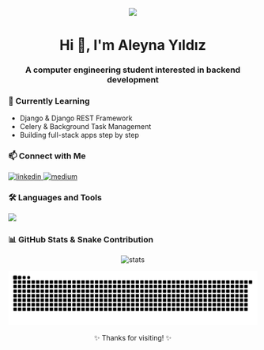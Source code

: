 <p align="center">
  <img src="https://cdnb.artstation.com/p/assets/images/images/036/125/405/original/igor-freitas-mesa.gif?1616779562" width="500"/>
</p>

<h1 align="center">Hi 👋, I'm Aleyna Yıldız</h1>
<h3 align="center">A computer engineering student interested in backend development</h3>


### 🌱 Currently Learning

- Django & Django REST Framework  
- Celery & Background Task Management  
- Building full-stack apps step by step  



### 📫 Connect with Me

<p align="left">
  <a href="https://linkedin.com/in/aleynayildiz1" target="_blank">
    <img src="https://cdn.jsdelivr.net/gh/devicons/devicon/icons/linkedin/linkedin-original.svg" alt="linkedin" width="30" height="30" />
  </a>
  <a href="https://medium.com/@aleynayildizz" target="_blank">
    <img src="https://cdn.jsdelivr.net/gh/simple-icons/simple-icons/icons/medium.svg" alt="medium" width="30" height="30" />
  </a>
</p>




### 🛠️ Languages and Tools

<p align="left">
  <img src="https://skillicons.dev/icons?i=python,django,html,css,bootstrap,git,github,vscode,postman" />
</p>


### 📊 GitHub Stats & Snake Contribution

<p align="center">
  <img src="https://github-readme-stats.vercel.app/api?username=a1eynayildiz&show_icons=true&theme=tokyonight" alt="stats"/>
  <br>










![snake gif](https://raw.githubusercontent.com/a1eynayildiz/a1eynayildiz/output/github-contribution-grid-snake.svg)

<p align="center">✨ Thanks for visiting! ✨</p>
